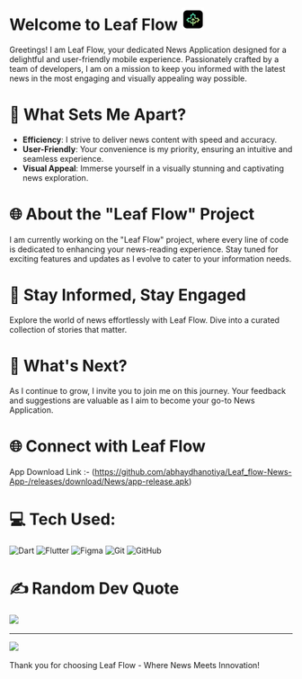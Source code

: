 # Welcome to Leaf Flow <img src="https://github.com/abhaydhanotiya/Leaf_flow-News-App-/blob/main/assets/Images/logo.png?raw=true" alt="Leaf Flow Logo" width="40" height="40">

Greetings! I am Leaf Flow, your dedicated News Application designed for a delightful and user-friendly mobile experience. Passionately crafted by a team of developers, I am on a mission to keep you informed with the latest news in the most engaging and visually appealing way possible.

# 🚀 What Sets Me Apart?
- **Efficiency**: I strive to deliver news content with speed and accuracy.
- **User-Friendly**: Your convenience is my priority, ensuring an intuitive and seamless experience.
- **Visual Appeal**: Immerse yourself in a visually stunning and captivating news exploration.

# 🌐 About the "Leaf Flow" Project
I am currently working on the "Leaf Flow" project, where every line of code is dedicated to enhancing your news-reading experience. Stay tuned for exciting features and updates as I evolve to cater to your information needs.

# 📰 Stay Informed, Stay Engaged
Explore the world of news effortlessly with Leaf Flow. Dive into a curated collection of stories that matter.

# 🌿 What's Next?
As I continue to grow, I invite you to join me on this journey. Your feedback and suggestions are valuable as I aim to become your go-to News Application.

# 🌐 Connect with Leaf Flow
App Download Link :- (https://github.com/abhaydhanotiya/Leaf_flow-News-App-/releases/download/News/app-release.apk)

# 💻 Tech Used:
![Dart](https://img.shields.io/badge/dart-%230175C2.svg?style=for-the-badge&logo=dart&logoColor=white) ![Flutter](https://img.shields.io/badge/Flutter-%2302569B.svg?style=for-the-badge&logo=Flutter&logoColor=white) ![Figma](https://img.shields.io/badge/figma-%23F24E1E.svg?style=for-the-badge&logo=figma&logoColor=white) ![Git](https://img.shields.io/badge/git%20-%23F05033.svg?&style=for-the-badge&logo=git&logoColor=white) ![GitHub](https://img.shields.io/badge/github%20-%23121011.svg?&style=for-the-badge&logo=github&logoColor=white)

# ✍️ Random Dev Quote
![](https://quotes-github-readme.vercel.app/api?type=horizontal&theme=radical)

---
[![](https://visitcount.itsvg.in/api?id=abhaydhanotiya&icon=2&color=11)](https://visitcount.itsvg.in)

Thank you for choosing Leaf Flow - Where News Meets Innovation!

<!-- Crafted with passion by the Leaf Flow team -->
